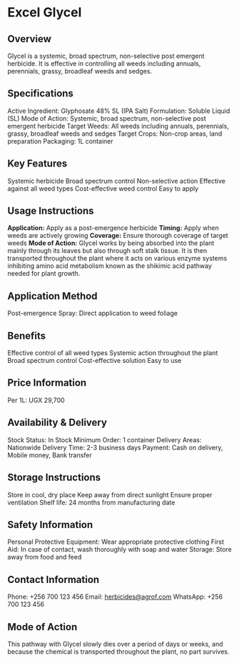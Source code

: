 # Excel Glycel

## Overview
Glycel is a systemic, broad spectrum, non-selective post emergent herbicide. It is effective in controlling all weeds including annuals, perennials, grassy, broadleaf weeds and sedges.

## Specifications
Active Ingredient: Glyphosate 48% SL (IPA Salt)
Formulation: Soluble Liquid (SL)
Mode of Action: Systemic, broad spectrum, non-selective post emergent herbicide
Target Weeds: All weeds including annuals, perennials, grassy, broadleaf weeds and sedges
Target Crops: Non-crop areas, land preparation
Packaging: 1L container

## Key Features
Systemic herbicide
Broad spectrum control
Non-selective action
Effective against all weed types
Cost-effective weed control
Easy to apply

## Usage Instructions
**Application:** Apply as a post-emergence herbicide
**Timing:** Apply when weeds are actively growing
**Coverage:** Ensure thorough coverage of target weeds
**Mode of Action:** Glycel works by being absorbed into the plant mainly through its leaves but also through soft stalk tissue. It is then transported throughout the plant where it acts on various enzyme systems inhibiting amino acid metabolism known as the shikimic acid pathway needed for plant growth.

## Application Method
Post-emergence Spray: Direct application to weed foliage

## Benefits
Effective control of all weed types
Systemic action throughout the plant
Broad spectrum control
Cost-effective solution
Easy to use

## Price Information
Per 1L: UGX 29,700

## Availability & Delivery
Stock Status: In Stock
Minimum Order: 1 container
Delivery Areas: Nationwide
Delivery Time: 2-3 business days
Payment: Cash on delivery, Mobile money, Bank transfer

## Storage Instructions
Store in cool, dry place
Keep away from direct sunlight
Ensure proper ventilation
Shelf life: 24 months from manufacturing date

## Safety Information
Personal Protective Equipment: Wear appropriate protective clothing
First Aid: In case of contact, wash thoroughly with soap and water
Storage: Store away from food and feed

## Contact Information
Phone: +256 700 123 456
Email: herbicides@agrof.com
WhatsApp: +256 700 123 456

## Mode of Action
This pathway with Glycel slowly dies over a period of days or weeks, and because the chemical is transported throughout the plant, no part survives.

